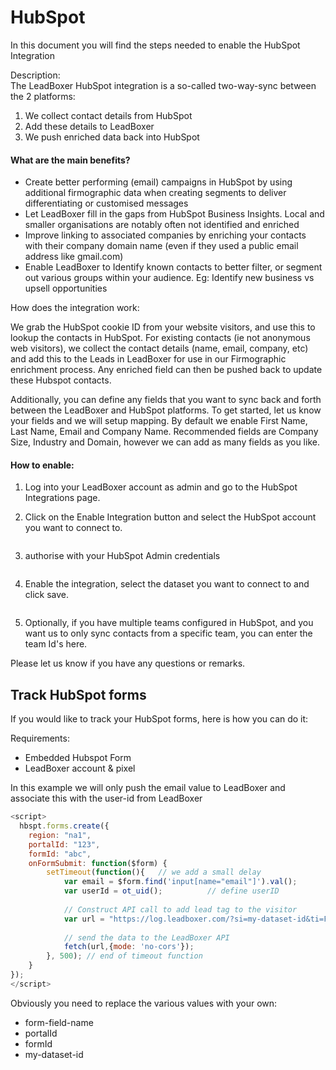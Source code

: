 # HubSpot

In this document you will find the steps needed to enable the HubSpot Integration

Description:\
The LeadBoxer HubSpot integration is a so-called two-way-sync between the 2 platforms:&#x20;

1. We collect contact details from HubSpot
2. Add these details to LeadBoxer&#x20;
3. We push enriched data back into HubSpot

#### What are the main benefits?&#x20;

* Create better performing (email) campaigns in HubSpot by using additional firmographic data when creating segments to deliver differentiating or customised messages&#x20;
* Let LeadBoxer fill in the gaps from HubSpot Business Insights. Local and smaller organisations are notably often not identified and enriched
* Improve linking to associated companies by enriching your contacts with their company domain name (even if they used a public email address like gmail.com)&#x20;
* Enable LeadBoxer to Identify known contacts to better filter, or segment out various groups within your audience. Eg: Identify new business vs upsell opportunities&#x20;

How does the integration work:

We grab the HubSpot cookie ID from your website visitors, and use this to lookup the contacts in HubSpot. For existing contacts (ie not anonymous web visitors), we collect the contact details (name, email, company, etc) and add this to the Leads in LeadBoxer for use in our Firmographic enrichment process. Any enriched field can then be pushed back to update these Hubspot contacts.&#x20;

Additionally, you can define any fields that you want to sync back and forth between the LeadBoxer and HubSpot platforms. To get started, let us know your fields and we will setup  mapping. By default we enable First Name, Last Name, Email and Company Name. Recommended fields are Company Size, Industry and Domain, however we can add as many fields as you like.

#### How to enable:

1. Log into your LeadBoxer account as admin and go to the HubSpot Integrations page.
2.  Click on the Enable Integration button and select the HubSpot account you want to connect to.

    <figure><img src="https://d33v4339jhl8k0.cloudfront.net/docs/assets/565e1cb7c697915b26a5c214/images/61449d902b380503dfdf239a/file-58peNdPpOD.png" alt=""><figcaption></figcaption></figure>
3.  authorise with your HubSpot Admin credentials

    <figure><img src="https://d33v4339jhl8k0.cloudfront.net/docs/assets/565e1cb7c697915b26a5c214/images/61449da72b380503dfdf239b/file-yKzY3I8HXE.png" alt=""><figcaption></figcaption></figure>
4.  Enable the integration, select the dataset you want to connect to and click save.

    <figure><img src="https://d33v4339jhl8k0.cloudfront.net/docs/assets/565e1cb7c697915b26a5c214/images/61449d8000c03d6720758130/file-hfsvzY81Ay.png" alt=""><figcaption></figcaption></figure>
5. Optionally, if you have multiple teams configured in HubSpot, and you want us to only sync contacts from a specific team, you can enter the team Id's here.

Please let us know if you have any questions or remarks.



## Track HubSpot forms

If you would like to track your HubSpot forms, here is how you can do it:

Requirements:

* Embedded Hubspot Form
* LeadBoxer account & pixel&#x20;

In this example we will only push the email value to LeadBoxer and associate this with the user-id from LeadBoxer

```javascript
<script>
  hbspt.forms.create({
	region: "na1",
	portalId: "123",
	formId: "abc",
	onFormSubmit: function($form) {
		setTimeout(function(){   // we add a small delay 
			var email = $form.find('input[name="email"]').val();
			var userId = ot_uid();	        // define userID
		
			// Construct API call to add lead tag to the visitor
			var url = "https://log.leadboxer.com/?si=my-dataset-id&ti=Form-Submit&uid=" + userId + "&email=" + email;
  
			// send the data to the LeadBoxer API
			fetch(url,{mode: 'no-cors'});			
 		}, 500); // end of timeout function			
	}
});
</script>
```

Obviously you need to replace the various values with your own:

* form-field-name
* portalId
* formId
* my-dataset-id

